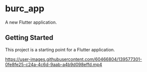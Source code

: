 # burc_app

A new Flutter application.

## Getting Started

This project is a starting point for a Flutter application.




https://user-images.githubusercontent.com/60466804/139577301-0fe8fe25-c24a-4c6d-9aab-a4b9d098effd.mp4

